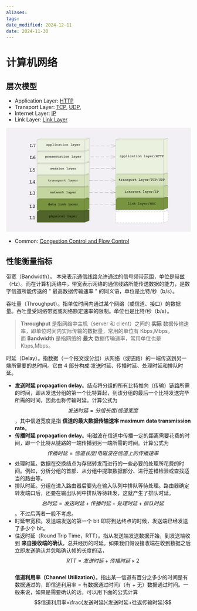 ```yaml
---
aliases: 
tags: 
date_modified: 2024-12-11
date: 2024-11-30
---
```


# 计算机网络

## 层次模型

- Application Layer: [HTTP](HTTP.md)
- Transport Layer: [TCP](TCP.md), [UDP](UDP.md), 
- Internet Layer: [IP](IP.md)
- Link Layer: [Link Layer](Link%20Layer.md)

![7 layers & 4 layers](../../static/Pasted%20image%2020240321190200.png)

- Common: [Congestion Control and Flow Control](Control.md)

## 性能衡量指标

带宽（Bandwidth）。 本来表示通信线路允许通过的信号频带范围，单位是赫兹（Hz）。而在计算机网络中，带宽表示网络的通信线路所能传送数据的能力，是数字信道所能传送的 " 最高数据传输速率 " 的同义语，单位是比特/秒（b/s）。

吞吐量（Throughput）。指单位时间内通过某个网络（或信道、接口）的数据量。吞吐量受网络带宽或网络额定速率的限制。单位也是比特/秒（b/s）。

> **Throughput** 是指网络中主机（server 和 client）之间的 **实际** 数据传输速率，即单位时间内实际传输的数据量，常用的单位有 Kbps,Mbps。而 **Bandwidth** 是指网络的 **最大** 数据传输速率，常用单位也是 Kbps,Mbps。

时延（Delay）。指数据（一个报文或分组）从网络（或链路）的一端传送到另一端所需要的总时间。它由 4 部分构成∶发送时延、传播时延、处理时延和排队时延。

- **发送时延 propagation delay**。结点将分组的所有比特推向（传输）链路所需的时间，即从发送分组的第一个比特算起，到该分组的最后一个比特发送完毕所需的时间，因此也称传输时延。计算公式为$$发送时延=分组长度/信道宽度$$，其中信道宽度是指 **信道的最大数据传输速率 maximum data transmission rate**。
- **传播时延 propagation delay**。电磁波在信道中传播一定的距离需要花费的时间，即一个比特从链路的一端传播到另一端所需的时间。计算公式为$$传播时延=信道长度/电磁波在信道上的传播速率$$
- 处理时延。数据在交换结点为存储转发而进行的一些必要的处理所花费的时间。例如，分析分组的首部、从分组中提取数据部分、进行差错检验或查找适当的路由等。
- 排队时延。分组在进入路由器后要先在输入队列中排队等待处理。路由器确定转发端口后，还要在输出队列中排队等待转发，这就产生了排队时延。$$总时延=发送时延+传播时延+处理时延+排队时延$$。不过后两者一般不考虑。
- 时延带宽积。发送端发送的第一个 bit 即将到达终点的时候，发送端已经发送了多少个 bit。
- 往返时延（Round Trip Time，RTT）。指从发送端发送数据开始，到发送端收到 **来自接收端的确认**，总共经历的时延。如果我们假设接收端在收到数据之后立即发送确认并忽略确认帧的长度的话，$$RTT=发送时延+传播时延×2$$  
**信道利用率（Channel Utilization）**。指出某一信道有百分之多少的时间是有数据通过的，即信道利用率 = 有数据通过时间/（有 + 无）数据通过时间。一般来说，如果是需要确认的话，可以用下面的公式计算 $$信道利用率=\frac{发送时延}{发送时延+往返传输时延}​$$
